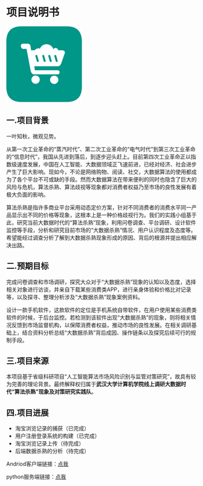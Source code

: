 # 项目说明书

![caputure_logo](https://raw.githubusercontent.com/red-fox-yj/MarkDownPic/master/typora/20210221104240.png)

## 一.项目背景

一叶知秋，微观见势。

从第一次工业革命的“蒸汽时代”、第二次工业革命的“电气时代”到第三次工业革命的“信息时代”，我国从先进到落后，到逐步迎头赶上。目前第四次工业革命正以指数级速度发展，中国在人工智能、大数据领域正飞速前进，已经对经济、社会进步产生了巨大影响。现如今，不论是网络购物、阅读、社交，大数据算法的使用都成为了各个平台不可或缺的手段。然而大数据算法在带来便利的同时也隐含了巨大的风险与危机，算法杀熟、算法歧视等现象都对消费者权益乃至市场的良性发展有着极大负面的影响。

算法杀熟是指许多商业平台采用动态定价方案，针对不同消费者的消费水平同一产品显示出不同的价格等现象，这根本上是一种价格歧视行为。我们的实践小组基于此，研究当前大数据时代的“算法杀熟”现象，利用问卷调查、平台调研、设计软件监控等手段，分析和研究目前市场的“大数据杀熟”情况、用户认识程度及态度等。希望能经过调查分析了解到大数据杀熟现象形成的原因、背后的根源并提出相应解决出路。

## 二.预期目标

完成问卷调查和市场调研，探究大众对于“大数据杀熟”现象的认知以及态度，选择相关对象进行访谈，并亲自下载某些消费类APP，进行亲身体验和价格比对记录等，以及探寻、整理分析涉及“大数据杀熟”现象案例资料。

设计一款手机软件，这款软件的定位是手机系统自带软件，在用户使用某些消费类软件的时候，于后台监控。若检测到该软件出现“大数据杀熟”的现象，则将相关情况反馈到市场监督机构，以保障消费者权益，推动市场的良性发展。在相关调研基础上，结合资料分析总结“大数据杀熟”背后成因、操作链条以及探究后续可行的规制手段。

## 三.项目来源

本项目基于省级科研项目“人工智能算法市场风险识别与监管对策研究”，故具有较为完善的理论背景。最终解释权归属于**武汉大学计算机学院线上调研大数据时代“算法杀熟”现象及对策研究实践队**。

## 四.项目进展

- 淘宝浏览记录的捕获（已完成）
- 用户注册登录系统的构建（已完成）
- 淘宝浏览记录上传（待完成）
- 后端数据杀熟的分析（待完成）



Andriod客户端链接：[点我](https://github.com/red-fox-yj/Capture)

python服务端链接：[点我](https://github.com/red-fox-yj/Capture_server)